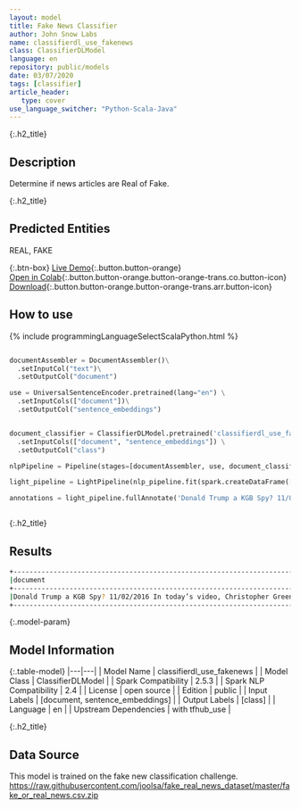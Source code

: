 ```yaml
---
layout: model
title: Fake News Classifier
author: John Snow Labs
name: classifierdl_use_fakenews
class: ClassifierDLModel
language: en
repository: public/models
date: 03/07/2020
tags: [classifier]
article_header:
   type: cover
use_language_switcher: "Python-Scala-Java"
---
```


{:.h2_title}
## Description 
Determine if news articles are Real of Fake.

 {:.h2_title}
## Predicted Entities
REAL, FAKE 

{:.btn-box}
[Live Demo](https://demo.johnsnowlabs.com/public/CLASSIFICATION_EN_FAKENEWS/){:.button.button-orange}<br/>[Open in Colab](https://colab.research.google.com/github/JohnSnowLabs/spark-nlp-workshop/blob/master/tutorials/streamlit_notebooks/CLASSIFICATION_EN_FAKENEWS.ipynb){:.button.button-orange.button-orange-trans.co.button-icon}<br/>[Download](https://s3.amazonaws.com/auxdata.johnsnowlabs.com/public/models/classifierdl_use_fakenews_en_2.5.3_2.4_1593783319296.zip){:.button.button-orange.button-orange-trans.arr.button-icon}<br/>

## How to use 
<div class="tabs-box" markdown="1">

{% include programmingLanguageSelectScalaPython.html %}

```python

documentAssembler = DocumentAssembler()\
  .setInputCol("text")\
  .setOutputCol("document")

use = UniversalSentenceEncoder.pretrained(lang="en") \
  .setInputCols(["document"])\
  .setOutputCol("sentence_embeddings")


document_classifier = ClassifierDLModel.pretrained('classifierdl_use_fakenews', 'en') \
  .setInputCols(["document", "sentence_embeddings"]) \
  .setOutputCol("class")

nlpPipeline = Pipeline(stages=[documentAssembler, use, document_classifier])

light_pipeline = LightPipeline(nlp_pipeline.fit(spark.createDataFrame([['']]).toDF("text")))

annotations = light_pipeline.fullAnnotate('Donald Trump a KGB Spy? 11/02/2016 In today’s video, Christopher Greene of AMTV reports Hillary Clinton')

```
```scala
```

</div>

{:.h2_title}
## Results
```bash
+--------------------------------------------------------------------------------------------------------+------------+
|document                                                                                                |class       |
+--------------------------------------------------------------------------------------------------------+------------+
|Donald Trump a KGB Spy? 11/02/2016 In today’s video, Christopher Greene of AMTV reports Hillary Clinton | FAKE       |
+--------------------------------------------------------------------------------------------------------+------------+
```
{:.model-param}
## Model Information

{:.table-model}
|---|---|
| Model Name              | classifierdl_use_fakenews |
| Model Class             | ClassifierDLModel         |
| Spark Compatibility     | 2.5.3                     |
| Spark NLP Compatibility | 2.4                       |
| License                 | open source               |
| Edition                 | public                    |
| Input Labels            | [document, sentence_embeddings] |
| Output Labels           | [class]               |
| Language                | en                        |
| Upstream Dependencies   | with tfhub_use            |




{:.h2_title}
## Data Source
This model is trained on the fake new classification challenge. https://raw.githubusercontent.com/joolsa/fake_real_news_dataset/master/fake_or_real_news.csv.zip

